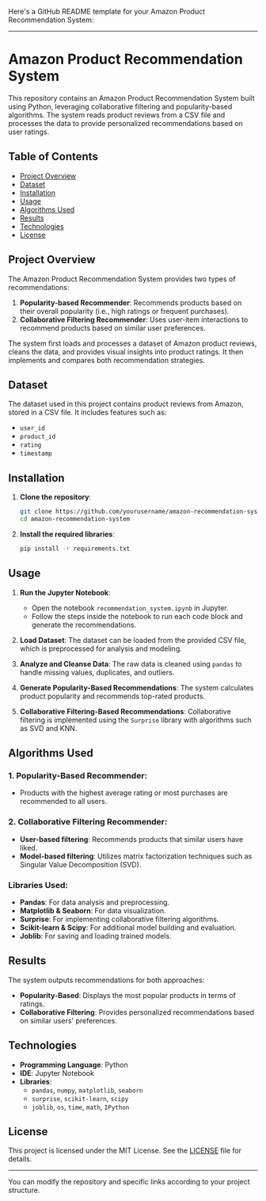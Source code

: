 Here's a GitHub README template for your Amazon Product Recommendation System:

---

# Amazon Product Recommendation System

This repository contains an Amazon Product Recommendation System built using Python, leveraging collaborative filtering and popularity-based algorithms. The system reads product reviews from a CSV file and processes the data to provide personalized recommendations based on user ratings.

## Table of Contents
- [Project Overview](#project-overview)
- [Dataset](#dataset)
- [Installation](#installation)
- [Usage](#usage)
- [Algorithms Used](#algorithms-used)
- [Results](#results)
- [Technologies](#technologies)
- [License](#license)

## Project Overview
The Amazon Product Recommendation System provides two types of recommendations:
1. **Popularity-based Recommender**: Recommends products based on their overall popularity (i.e., high ratings or frequent purchases).
2. **Collaborative Filtering Recommender**: Uses user-item interactions to recommend products based on similar user preferences.

The system first loads and processes a dataset of Amazon product reviews, cleans the data, and provides visual insights into product ratings. It then implements and compares both recommendation strategies.

## Dataset
The dataset used in this project contains product reviews from Amazon, stored in a CSV file. It includes features such as:
- `user_id`
- `product_id`
- `rating`
- `timestamp`

## Installation

1. **Clone the repository**:
   ```bash
   git clone https://github.com/yourusername/amazon-recommendation-system.git
   cd amazon-recommendation-system
   ```

2. **Install the required libraries**:
   ```bash
   pip install -r requirements.txt
   ```

## Usage

1. **Run the Jupyter Notebook**:
   - Open the notebook `recommendation_system.ipynb` in Jupyter.
   - Follow the steps inside the notebook to run each code block and generate the recommendations.

2. **Load Dataset**:
   The dataset can be loaded from the provided CSV file, which is preprocessed for analysis and modeling.

3. **Analyze and Cleanse Data**:
   The raw data is cleaned using `pandas` to handle missing values, duplicates, and outliers.

4. **Generate Popularity-Based Recommendations**:
   The system calculates product popularity and recommends top-rated products.

5. **Collaborative Filtering-Based Recommendations**:
   Collaborative filtering is implemented using the `Surprise` library with algorithms such as SVD and KNN.

## Algorithms Used

### 1. Popularity-Based Recommender:
   - Products with the highest average rating or most purchases are recommended to all users.

### 2. Collaborative Filtering Recommender:
   - **User-based filtering**: Recommends products that similar users have liked.
   - **Model-based filtering**: Utilizes matrix factorization techniques such as Singular Value Decomposition (SVD).

### Libraries Used:
- **Pandas**: For data analysis and preprocessing.
- **Matplotlib & Seaborn**: For data visualization.
- **Surprise**: For implementing collaborative filtering algorithms.
- **Scikit-learn & Scipy**: For additional model building and evaluation.
- **Joblib**: For saving and loading trained models.

## Results
The system outputs recommendations for both approaches:
- **Popularity-Based**: Displays the most popular products in terms of ratings.
- **Collaborative Filtering**: Provides personalized recommendations based on similar users' preferences.

## Technologies
- **Programming Language**: Python
- **IDE**: Jupyter Notebook
- **Libraries**:
  - `pandas`, `numpy`, `matplotlib`, `seaborn`
  - `surprise`, `scikit-learn`, `scipy`
  - `joblib`, `os`, `time`, `math`, `IPython`

## License
This project is licensed under the MIT License. See the [LICENSE](LICENSE) file for details.

---

You can modify the repository and specific links according to your project structure.
